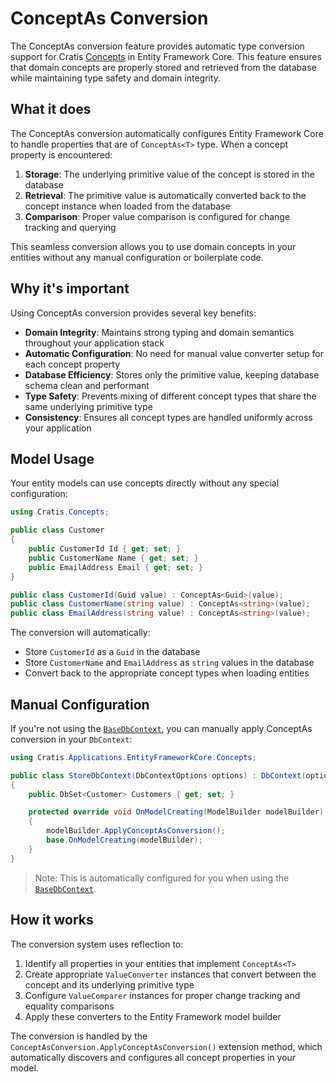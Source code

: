 # ConceptAs Conversion

The ConceptAs conversion feature provides automatic type conversion support for Cratis [Concepts](../../general/concepts.md) in Entity Framework Core. This feature ensures that domain concepts are properly stored and retrieved from the database while maintaining type safety and domain integrity.

## What it does

The ConceptAs conversion automatically configures Entity Framework Core to handle properties that are of `ConceptAs<T>` type. When a concept property is encountered:

1. **Storage**: The underlying primitive value of the concept is stored in the database
2. **Retrieval**: The primitive value is automatically converted back to the concept instance when loaded from the database
3. **Comparison**: Proper value comparison is configured for change tracking and querying

This seamless conversion allows you to use domain concepts in your entities without any manual configuration or boilerplate code.

## Why it's important

Using ConceptAs conversion provides several key benefits:

- **Domain Integrity**: Maintains strong typing and domain semantics throughout your application stack
- **Automatic Configuration**: No need for manual value converter setup for each concept property
- **Database Efficiency**: Stores only the primitive value, keeping database schema clean and performant
- **Type Safety**: Prevents mixing of different concept types that share the same underlying primitive type
- **Consistency**: Ensures all concept types are handled uniformly across your application

## Model Usage

Your entity models can use concepts directly without any special configuration:

```csharp
using Cratis.Concepts;

public class Customer
{
    public CustomerId Id { get; set; }
    public CustomerName Name { get; set; }
    public EmailAddress Email { get; set; }
}

public class CustomerId(Guid value) : ConceptAs<Guid>(value);
public class CustomerName(string value) : ConceptAs<string>(value);
public class EmailAddress(string value) : ConceptAs<string>(value);
```

The conversion will automatically:

- Store `CustomerId` as a `Guid` in the database
- Store `CustomerName` and `EmailAddress` as `string` values in the database
- Convert back to the appropriate concept types when loading entities

## Manual Configuration

If you're not using the [`BaseDbContext`](./base-db-context.md), you can manually apply ConceptAs conversion in your `DbContext`:

```csharp
using Cratis.Applications.EntityFrameworkCore.Concepts;

public class StoreDbContext(DbContextOptions options) : DbContext(options)
{
    public DbSet<Customer> Customers { get; set; }

    protected override void OnModelCreating(ModelBuilder modelBuilder)
    {
        modelBuilder.ApplyConceptAsConversion();
        base.OnModelCreating(modelBuilder);
    }
}
```

> Note: This is automatically configured for you when using the [`BaseDbContext`](./base-db-context.md).

## How it works

The conversion system uses reflection to:

1. Identify all properties in your entities that implement `ConceptAs<T>`
2. Create appropriate `ValueConverter` instances that convert between the concept and its underlying primitive type
3. Configure `ValueComparer` instances for proper change tracking and equality comparisons
4. Apply these converters to the Entity Framework model builder

The conversion is handled by the `ConceptAsConversion.ApplyConceptAsConversion()` extension method, which automatically discovers and configures all concept properties in your model.